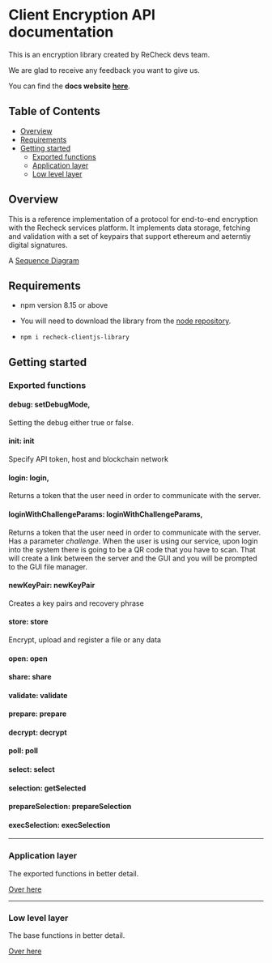# Client Encryption API documentation
This is an encryption library created by ReCheck devs team. 

We are glad to receive any feedback you want to give us. 

You can find the **docs website [here](https://recheck-io.github.io/recheck-clientjs-library/)**.

## Table of Contents 
 - [Overview](#overview)
 - [Requirements](#requirements) 
 - [Getting started](#getting-started)
    - [Exported functions](#exported-functions)
    - [Application layer](#application-layer)
    - [Low level layer](#low-level-layer)
## Overview

This is a reference implementation of a protocol for end-to-end encryption with the Recheck services platform. It implements data storage, fetching and validation with a set of keypairs that support ethereum and aeterntiy digital signatures. 

A [Sequence Diagram](WebSequenceDiagram.md)

## Requirements

- npm version 8.15 or above

- You will need to download the library from the [node repository](https://www.npmjs.com/package/recheck-clientjs-library).

- ```npm i recheck-clientjs-library```

## Getting started


### Exported functions

#### debug: setDebugMode,
Setting the debug either true or false. 
  
#### init: init
Specify API token, host and blockchain network
  
#### login: login,
Returns a token that the user need in order to communicate with the server. 

#### loginWithChallengeParams: loginWithChallengeParams,
Returns a token that the user need in order to communicate with the server. Has a parameter _challenge_. When the user is using our service, upon login into the system there is going to be a QR code that you have to scan. That will create a link between the server and the GUI and you will be prompted to the GUI file manager. 

#### newKeyPair: newKeyPair 
Creates a key pairs and recovery phrase 

#### store: store
Encrypt, upload and register a file or any data 

#### open: open

#### share: share

#### validate: validate

#### prepare: prepare

#### decrypt: decrypt

#### poll: poll

#### select: select

#### selection: getSelected

#### prepareSelection: prepareSelection

#### execSelection: execSelection

---
### Application layer  

The exported functions in better detail.

[Over here](ApplicationLevel.md) 

---

### Low level layer

The base functions in better detail. 

[Over here](LowLevelCode.md)

